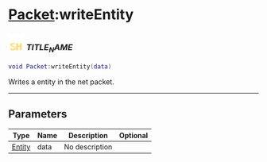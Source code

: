 # [Packet](../packet/README.md):writeEntity

### <img src="../../.gitbook/assets/shared.png" width="32" height="32" /> $TITLE_NAME$

```lua
void Packet:writeEntity(data)
```

Writes a entity in the net packet.<br>

-----------------
## Parameters

| Type   | Name | Description | Optional |
| ------ | ---- | ----------- | -------: |
| [Entity](../entity/README.md) | data | No description |  |
